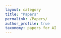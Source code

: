 ```yaml
---
layout: category
title: "Papers"
permalink: /Papers/
author_profile: true
taxonomy: papers for AI
---
```


